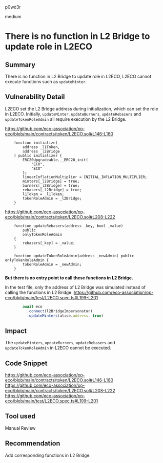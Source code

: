 p0wd3r

medium

# There is no function in L2 Bridge to update role in L2ECO

## Summary
There is no function in L2 Bridge to update role in L2ECO, L2ECO cannot execute functions such as `updateMinter`.
## Vulnerability Detail
L2ECO set the L2 Bridge address during initialization, which can set the role in L2ECO. Initially, `updateMinter`, `updateBurners`, `updateRebasers` and `updateTokenRoleAdmin` all require execution by the L2 Bridge.

https://github.com/eco-association/op-eco/blob/main/contracts/token/L2ECO.sol#L146-L160
```solidity
    function initialize(
        address _l1Token,
        address _l2Bridge
    ) public initializer {
        ERC20Upgradeable.__ERC20_init(
            "ECO",
            "ECO"
        );
        linearInflationMultiplier = INITIAL_INFLATION_MULTIPLIER;
        minters[_l2Bridge] = true;
        burners[_l2Bridge] = true;
        rebasers[_l2Bridge] = true;
        l1Token = _l1Token;
        tokenRoleAdmin = _l2Bridge;
    }
```
https://github.com/eco-association/op-eco/blob/main/contracts/token/L2ECO.sol#L208-L222
```solidity
    function updateRebasers(address _key, bool _value)
        public
        onlyTokenRoleAdmin
    {
        rebasers[_key] = _value;
    }

    function updateTokenRoleAdmin(address _newAdmin) public onlyTokenRoleAdmin {
        tokenRoleAdmin = _newAdmin;
    }
```

**But there is no entry point to call these functions in L2 Bridge.**

In the test file, only the address of L2 Bridge was simulated instead of calling the functions in L2 Bridge.
https://github.com/eco-association/op-eco/blob/main/test/L2ECO.spec.ts#L199-L201
```js
        await eco
          .connect(l2BridgeImpersonator)
          .updateMinters(alice.address, true)
```
## Impact
The `updateMinters`, `updateBurners`, `updateRebasers` and `updateTokenRoleAdmin` in L2ECO cannot be executed.
## Code Snippet
https://github.com/eco-association/op-eco/blob/main/contracts/token/L2ECO.sol#L146-L160
https://github.com/eco-association/op-eco/blob/main/contracts/token/L2ECO.sol#L208-L222
https://github.com/eco-association/op-eco/blob/main/test/L2ECO.spec.ts#L199-L201
## Tool used

Manual Review

## Recommendation
Add corresponding functions in L2 Bridge.